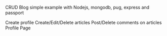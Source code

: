 CRUD Blog simple example 
with Nodejs, mongodb, pug, express and passport

Create profile
Create/Edit/Delete articles
Post/Delete comments on articles
Profile Page
